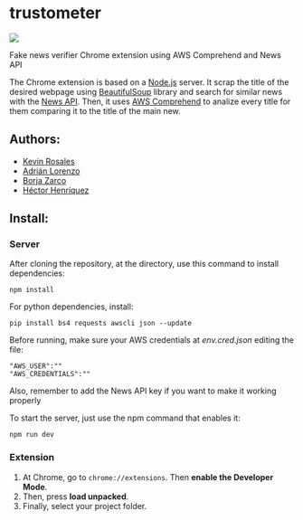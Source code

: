 # trustometer

<img src="https://img.shields.io/badge/version-0.4.0-green.svg" />

Fake news verifier Chrome extension using AWS Comprehend and News API

The Chrome extension is based on a [Node.js](https://nodejs.org/) server. It scrap the title of the desired webpage using [BeautifulSoup](https://www.crummy.com/software/BeautifulSoup/doc) library and search for similar news with the [News API](https://newsapi.org). Then, it uses [AWS Comprehend](https://aws.amazon.com/es/comprehend/) to analize every title for them comparing it to the title of the main new.

## Authors:
* [Kevin Rosales](https://github.com/kevindx98) 
* [Adrián Lorenzo](https://github.com/AdrianLorenzoDev) 
* [Borja Zarco](https://github.com/BorjaZarco) 
* [Héctor Henríquez](https://github.com/hectorhc2014) 

## Install:

### Server

After cloning the repository, at the directory, use this command to install dependencies:

```
npm install
```

For python dependencies, install:

```
pip install bs4 requests awscli json --update
```

Before running, make sure your AWS credentials at *env.cred.json* editing the file:

```
"AWS_USER":""
"AWS_CREDENTIALS":""
```

Also, remember to add the News API key if you want to make it working properly

To start the server, just use the npm command that enables it:

```
npm run dev
```

### Extension

1. At Chrome, go to ```chrome://extensions```. Then **enable the Developer Mode**.
2. Then, press **load unpacked**.
3. Finally, select your project folder.
